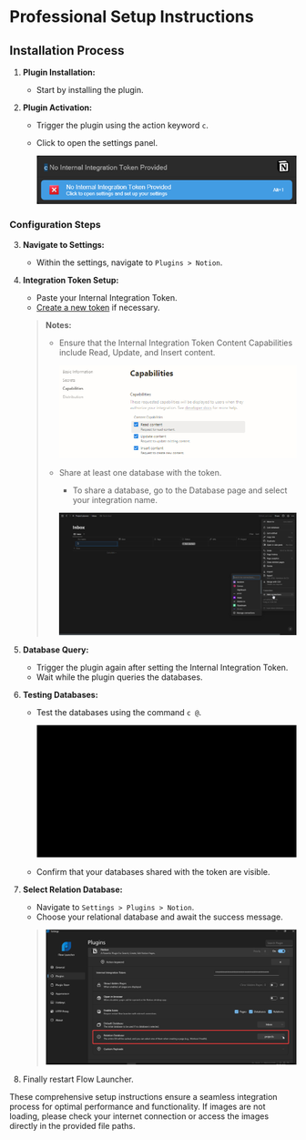 # Professional Setup Instructions

## Installation Process

1. **Plugin Installation:**
   - Start by installing the plugin.

2. **Plugin Activation:**
   - Trigger the plugin using the action keyword `c`.
   - Click to open the settings panel.

     ![No API Image](assets/screenshots/ErrorIIT.png)

### Configuration Steps

3. **Navigate to Settings:**
   - Within the settings, navigate to `Plugins > Notion`.

4. **Integration Token Setup:**
   - Paste your Internal Integration Token.
   - [Create a new token](https://www.notion.so/my-integrations) if necessary.


   > **Notes:**
   > - Ensure that the Internal Integration Token Content Capabilities include Read, Update, and Insert content.
   >   
   >     ![Token Capabilities Image](assets/screenshots/TokenCapabilities.png)
   >
   > - Share at least one database with the token.
   >    - To share a database, go to the Database page and select your integration name.
   >      
   >     ![Full Database Sharing Image](assets/screenshots/FullDB.png)

5. **Database Query:**
   - Trigger the plugin again after setting the Internal Integration Token.
   - Wait while the plugin queries the databases.

6. **Testing Databases:**
   - Test the databases using the command `c @`.
    
     ![Choose Relation Database Image](assets/gif/DatabaseSelection.gif)

   - Confirm that your databases shared with the token are visible.

8. **Select Relation Database:**
   - Navigate to `Settings > Plugins > Notion`.
   - Choose your relational database and await the success message.

   > ![Choose Relation Database Image](assets/screenshots/RelationSelection.png)

9. Finally restart Flow Launcher.

These comprehensive setup instructions ensure a seamless integration process for optimal performance and functionality. If images are not loading, please check your internet connection or access the images directly in the provided file paths.
